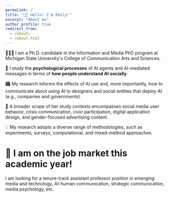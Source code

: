 ```yaml
---
permalink: /
title: "👋🏼 Hello! I'm Emily!"
excerpt: "About me"
author_profile: true
redirect_from: 
  - /about/
  - /about.html
---
```




 👩🏻‍💻 I am a Ph.D. candidate in the Information and Media PhD program at Michigan State University's College of Communication Arts and Sciences. 
 
 🤖 I study the **psychological processes** of AI agents and AI-mediated messages in terms of **how people understand AI socially**. 
 
 🏙️ My research informs the effects of AI use and, more importantly, how to communicate about using AI to designers and social entities that deploy AI (e.g., companies and governments). 
 
 📱 A broader scope of her study contexts encompasses social media user behavior, crisis communication, civic participation, digital application design, and gender-focused advertising content. 
 
 💡 My research adopts a diverse range of methodologies, such as experiments, surveys, computational, and mixed-method approaches. 

# 💼 I am on the job market this academic year!
I am looking for a tenure-track assistant professor position in emerging media and technology, AI-human communication, strategic communication, media psychology, etc. 

